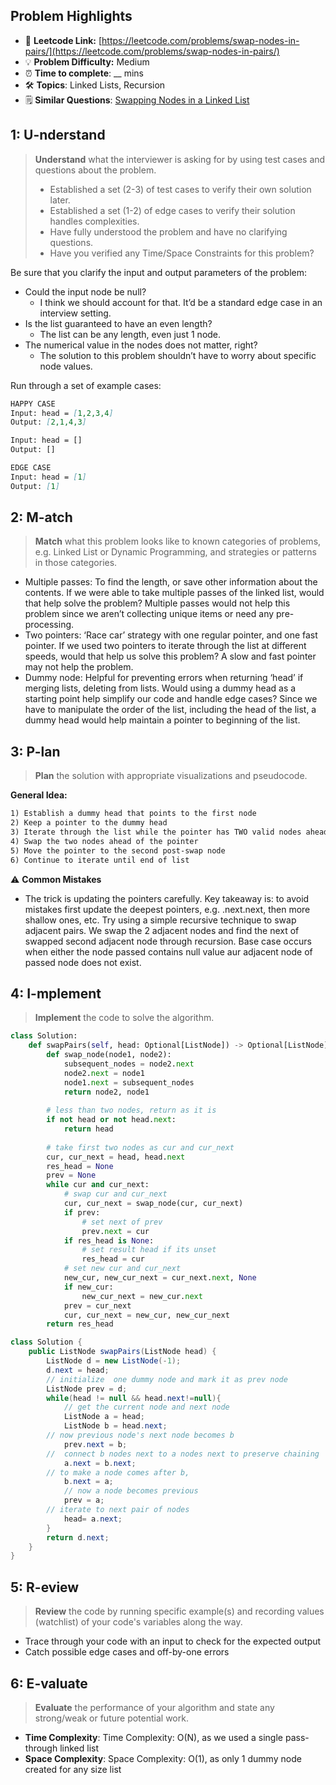 ## Problem Highlights

* 🔗 **Leetcode Link:** [https://leetcode.com/problems/swap-nodes-in-pairs/](https://leetcode.com/problems/swap-nodes-in-pairs/)
* 💡 **Problem Difficulty:** Medium
* ⏰ **Time to complete**: __ mins
* 🛠️ **Topics**: Linked Lists, Recursion
* 🗒️ **Similar Questions**: [Swapping Nodes in a Linked List](https://leetcode.com/problems/swapping-nodes-in-a-linked-list/)
    
## 1: U-nderstand
 
> **Understand** what the interviewer is asking for by using test cases and questions about the problem.
> 
> - Established a set (2-3) of test cases to verify their own solution later.
> - Established a set (1-2) of edge cases to verify their solution handles complexities.
> - Have fully understood the problem and have no clarifying questions.
> - Have you verified any Time/Space Constraints for this problem?

Be sure that you clarify the input and output parameters of the problem:

- Could the input node be null?
  - I think we should account for that. It’d be a standard edge case in an interview setting.
- Is the list guaranteed to have an even length?
  - The list can be any length, even just 1 node.
- The numerical value in the nodes does not matter, right?
  - The solution to this problem shouldn’t have to worry about specific node values.

Run through a set of example cases:

```markdown
HAPPY CASE
Input: head = [1,2,3,4]
Output: [2,1,4,3]

Input: head = []
Output: []

EDGE CASE
Input: head = [1]
Output: [1]
```   
    
## 2: M-atch

> **Match** what this problem looks like to known categories of problems, e.g. Linked List or Dynamic Programming, and strategies or patterns in those categories.

- Multiple passes: To find the length, or save other information about the contents. If we were able to take multiple passes of the linked list, would that help solve the problem? Multiple passes would not help this problem since we aren’t collecting unique items or need any pre-processing.
- Two pointers: ‘Race car’ strategy with one regular pointer, and one fast pointer. If we used two pointers to iterate through the list at different speeds, would that help us solve this problem?
A slow and fast pointer may not help the problem.
- Dummy node: Helpful for preventing errors when returning ‘head’ if merging lists, deleting from lists. Would using a dummy head as a starting point help simplify our code and handle edge cases? Since we have to manipulate the order of the list, including the head of the list, a dummy head would help maintain a pointer to beginning of the list.

## 3: P-lan

> **Plan** the solution with appropriate visualizations and pseudocode.

**General Idea:** 

```markdown
1) Establish a dummy head that points to the first node
2) Keep a pointer to the dummy head
3) Iterate through the list while the pointer has TWO valid nodes ahead
4) Swap the two nodes ahead of the pointer
5) Move the pointer to the second post-swap node
6) Continue to iterate until end of list
```

⚠️ **Common Mistakes**

* The trick is updating the pointers carefully. Key takeaway is: to avoid mistakes first update the deepest pointers, e.g. .next.next, then more shallow ones, etc. Try using a simple recursive technique to swap adjacent pairs. We swap the 2 adjacent nodes and find the next of swapped second adjacent node through recursion. Base case occurs when either the node passed contains null value aur adjacent node of passed node does not exist.

## 4: I-mplement

> **Implement** the code to solve the algorithm.

```python
class Solution:
    def swapPairs(self, head: Optional[ListNode]) -> Optional[ListNode]:
        def swap_node(node1, node2):
            subsequent_nodes = node2.next
            node2.next = node1
            node1.next = subsequent_nodes
            return node2, node1
        
        # less than two nodes, return as it is
        if not head or not head.next:
            return head
        
        # take first two nodes as cur and cur_next
        cur, cur_next = head, head.next
        res_head = None
        prev = None
        while cur and cur_next:
            # swap cur and cur_next
            cur, cur_next = swap_node(cur, cur_next)
            if prev:
                # set next of prev
                prev.next = cur
            if res_head is None:
                # set result head if its unset
                res_head = cur
            # set new cur and cur_next
            new_cur, new_cur_next = cur_next.next, None
            if new_cur:
                new_cur_next = new_cur.next
            prev = cur_next
            cur, cur_next = new_cur, new_cur_next
        return res_head
```
```java
class Solution {
    public ListNode swapPairs(ListNode head) {
        ListNode d = new ListNode(-1);
        d.next = head;
        // initialize  one dummy node and mark it as prev node
        ListNode prev = d;
        while(head != null && head.next!=null){
            // get the current node and next node
            ListNode a = head;
            ListNode b = head.next;
	    // now previous node's next node becomes b
            prev.next = b;
	    //  connect b nodes next to a nodes next to preserve chaining 
            a.next = b.next;	
	    // to make a node comes after b,
            b.next = a;
            // now a node becomes previous 	
            prev = a;
	    // iterate to next pair of nodes 
            head= a.next;
        } 
        return d.next;
    }
}
```
    
## 5: R-eview

> **Review** the code by running specific example(s) and recording values (watchlist) of your code's variables along the way.

- Trace through your code with an input to check for the expected output
- Catch possible edge cases and off-by-one errors

## 6: E-valuate

> **Evaluate** the performance of your algorithm and state any strong/weak or future potential work.
    
* **Time Complexity**: Time Complexity: O(N), as we used a single pass-through linked list
* **Space Complexity**: Space Complexity: O(1), as only 1 dummy node created for any size list
